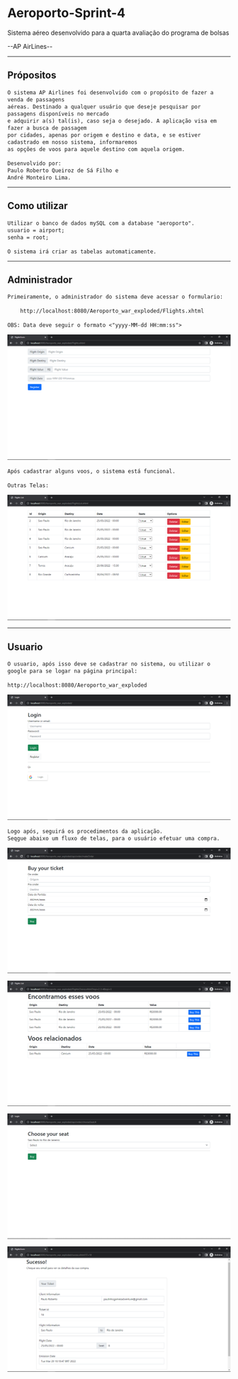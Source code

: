 # Aeroporto-Sprint-4
Sistema aéreo desenvolvido para a quarta avaliação do programa de bolsas

--AP AirLines--

--------------------------
Própositos
--------------------------

	O sistema AP Airlines foi desenvolvido com o propósito de fazer a venda de passagens
	aéreas. Destinado a qualquer usuário que deseje pesquisar por passagens disponíveis no mercado
	e adquirir a(s) tal(is), caso seja o desejado. A aplicação visa em fazer a busca de passagem
	por cidades, apenas por origem e destino e data, e se estiver cadastrado em nosso sistema, informaremos
	as opções de voos para aquele destino com aquela origem.

	Desenvolvido por:
	Paulo Roberto Queiroz de Sá Filho e
	André Monteiro Lima.

--------------------------
Como utilizar
--------------------------
	
	Utilizar o banco de dados mySQL com a database "aeroporto".
	usuario = airport;
	senha = root;
	
	O sistema irá criar as tabelas automaticamente.
	
--------------------------
Administrador
--------------------------

	Primeiramente, o administrador do sistema deve acessar o formulario:

		http://localhost:8080/Aeroporto_war_exploded/Flights.xhtml

	OBS: Data deve seguir o formato <"yyyy-MM-dd HH:mm:ss">
	
![Flights](https://raw.githubusercontent.com/ktverde/Aeroporto-Sprint-4/master/README_imgs/Flights.png)

	Após cadastrar alguns voos, o sistema está funcional.
	
	Outras Telas:
	
![FlightList](https://raw.githubusercontent.com/ktverde/Aeroporto-Sprint-4/master/README_imgs/Flighs%20List.png)

--------------------------
Usuario
--------------------------

	O usuario, após isso deve se cadastrar no sistema, ou utilizar o google para se logar na página principal:

	http://localhost:8080/Aeroporto_war_exploded
	
![Login](https://raw.githubusercontent.com/ktverde/Aeroporto-Sprint-4/master/README_imgs/Login.png)

	Logo após, seguirá os procedimentos da aplicação.
	Seqgue abaixo um fluxo de telas, para o usuário efetuar uma compra.
	
![BuyTicket](https://raw.githubusercontent.com/ktverde/Aeroporto-Sprint-4/master/README_imgs/Buy%20Ticket.png)

![FlightChoice](https://raw.githubusercontent.com/ktverde/Aeroporto-Sprint-4/master/README_imgs/FlightChoice.png)

![SeatSelection](https://raw.githubusercontent.com/ktverde/Aeroporto-Sprint-4/master/README_imgs/Escolha%20seu%20assento.png)

![Sucess](https://raw.githubusercontent.com/ktverde/Aeroporto-Sprint-4/master/README_imgs/Sucess.png)

